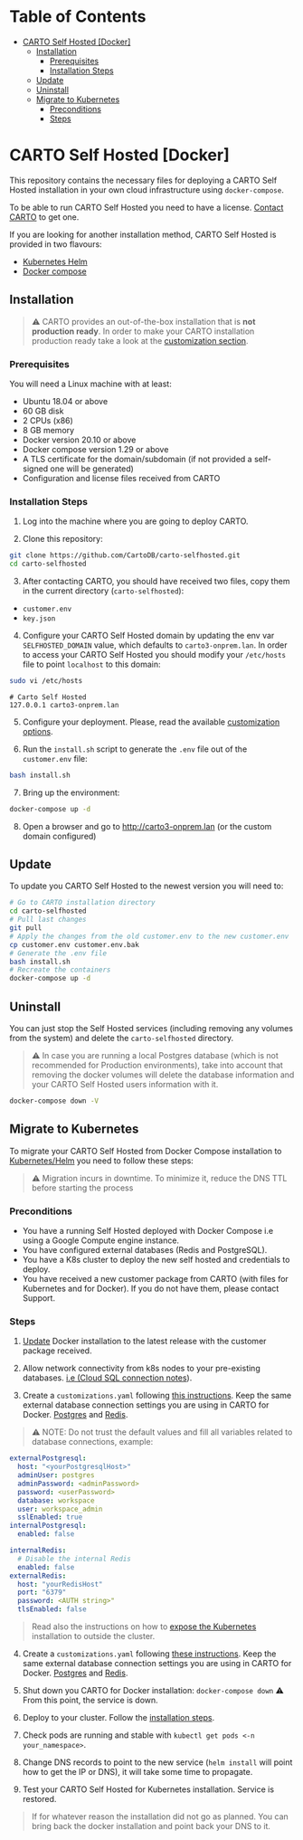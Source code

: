 <!-- omit in toc -->
# Table of Contents
- [CARTO Self Hosted [Docker]](#carto-self-hosted-docker)
  - [Installation](#installation)
    - [Prerequisites](#prerequisites)
    - [Installation Steps](#installation-steps)
  - [Update](#update)
  - [Uninstall](#uninstall)
  - [Migrate to Kubernetes](#migrate-to-kubernetes)
    - [Preconditions](#preconditions)
    - [Steps](#steps)

# CARTO Self Hosted [Docker]

This repository contains the necessary files for deploying a CARTO Self Hosted installation in your own cloud infrastructure using `docker-compose`.

To be able to run CARTO Self Hosted you need to have a license. [Contact CARTO](https://carto.com/request-live-demo/) to get one.

If you are looking for another installation method, CARTO Self Hosted is provided in two flavours:

- [Kubernetes Helm](https://github.com/CartoDB/carto-selfhosted-helm)
- [Docker compose](https://github.com/CartoDB/carto-selfhosted)

## Installation

> :warning: CARTO provides an out-of-the-box installation that is **not production ready**. In order to make your CARTO installation production ready take a look at the [customization section](customizations/README.md).

### Prerequisites

You will need a Linux machine with at least:

- Ubuntu 18.04 or above
- 60 GB disk
- 2 CPUs (x86)
- 8 GB memory
- Docker version 20.10 or above
- Docker compose version 1.29 or above
- A TLS certificate for the domain/subdomain (if not provided a self-signed one will be generated)
- Configuration and license files received from CARTO

### Installation Steps

1. Log into the machine where you are going to deploy CARTO.

2. Clone this repository:

```bash
git clone https://github.com/CartoDB/carto-selfhosted.git
cd carto-selfhosted
```

3. After contacting CARTO, you should have received two files, copy them in the current directory (`carto-selfhosted`):
- `customer.env`
- `key.json`

4. Configure your CARTO Self Hosted domain by updating the env var `SELFHOSTED_DOMAIN` value, which defaults to `carto3-onprem.lan`. In order to access your CARTO Self Hosted you should modify your `/etc/hosts` file to point `localhost` to this domain:

```bash
sudo vi /etc/hosts
```

```
# Carto Self Hosted
127.0.0.1 carto3-onprem.lan
```

5. Configure your deployment. Please, read the available [customization options](customizations/README.md).

6. Run the `install.sh` script to generate the `.env` file out of the `customer.env` file:

```bash
bash install.sh
```

7. Bring up the environment:

```bash
docker-compose up -d
```

8. Open a browser and go to http://carto3-onprem.lan (or the custom domain configured)

## Update

To update you CARTO Self Hosted to the newest version you will need to:

```bash
# Go to CARTO installation directory
cd carto-selfhosted
# Pull last changes
git pull
# Apply the changes from the old customer.env to the new customer.env
cp customer.env customer.env.bak
# Generate the .env file
bash install.sh
# Recreate the containers
docker-compose up -d
```

## Uninstall

You can just stop the Self Hosted services (including removing any volumes from the system) and delete the `carto-selfhosted` directory.

> :warning: In case you are running a local Postgres database (which is not recommended for Production environments), take into account that removing the docker volumes will delete the database information and your CARTO Self Hosted users information with it.

```bash
docker-compose down -V
```

## Migrate to Kubernetes

To migrate your CARTO Self Hosted from Docker Compose installation to
[Kubernetes/Helm](https://github.com/CartoDB/carto-selfhosted-helm) you need to follow these steps:

> :warning: Migration incurs in downtime. To minimize it, reduce the DNS TTL before starting the process

### Preconditions

  - You have a running Self Hosted deployed with Docker Compose i.e using a Google Compute engine instance.
  - You have configured external databases (Redis and PostgreSQL).
  - You have a K8s cluster to deploy the new self hosted and credentials to deploy.
  - You have received a new customer package from CARTO (with files for Kubernetes and for Docker). If you do not have them, please contact Support.

### Steps

1.  [Update](#update) Docker installation to the latest release with the customer package received.

2.  Allow network connectivity from k8s nodes to your pre-existing databases. [i.e (Cloud SQL connection notes](https://github.com/CartoDB/carto-selfhosted/README.md#cloud-sql-connection-configuration)).

3.  Create a `customizations.yaml` following [this instructions](https://github.com/CartoDB/carto-selfhosted-helm/tree/main/customizations). Keep the same external database connection settings you are using in CARTO for Docker. [Postgres](https://github.com/CartoDB/carto-selfhosted-helm/tree/main/customizations#configure-external-postgres) and [Redis](https://github.com/CartoDB/carto-selfhosted-helm/tree/main/customizations#configure-external-redis).

> :warning: NOTE: Do not trust the default values and fill all variables related to database connections, example:

```yaml
externalPostgresql:
  host: "<yourPostgresqlHost>"
  adminUser: postgres
  adminPassword: <adminPassword>
  password: <userPassword>
  database: workspace
  user: workspace_admin
  sslEnabled: true
internalPostgresql:
  enabled: false

internalRedis:
  # Disable the internal Redis
  enabled: false
externalRedis:
  host: "yourRedisHost"
  port: "6379"
  password: <AUTH string>"
  tlsEnabled: false
```

> Read also the instructions on how to [expose the Kubernetes](https://github.com/CartoDB/carto-selfhosted-helm/blob/main/customizations/README.md#access-to-carto-from-outside-the-cluster) installation to outside the cluster.

4.  Create a `customizations.yaml` following [these instructions](https://github.com/CartoDB/carto-selfhosted-helm/tree/main/customizations). Keep the same external database connection settings you are using in CARTO for Docker. [Postgres](https://github.com/CartoDB/carto-selfhosted-helm/tree/main/customizations#configure-external-postgres) and [Redis](https://github.com/CartoDB/carto-selfhosted-helm/tree/main/customizations#configure-external-redis).

5.  Shut down you CARTO for Docker installation: `docker-compose down` ⚠️ From this point, the service is down.

6.  Deploy to your cluster. Follow the [installation steps](https://github.com/CartoDB/carto-selfhosted-helm#installation).
   
7.  Check pods are running and stable with `kubectl get pods <-n your_namespace>`.
   
8.  Change DNS records to point to the new service (`helm install` will point how to get the IP or DNS), it will take some time to propagate.
   
9.  Test your CARTO Self Hosted for Kubernetes installation. Service is restored.

> If for whatever reason the installation did not go as planned. You can bring back the docker installation and point back your DNS to it.
